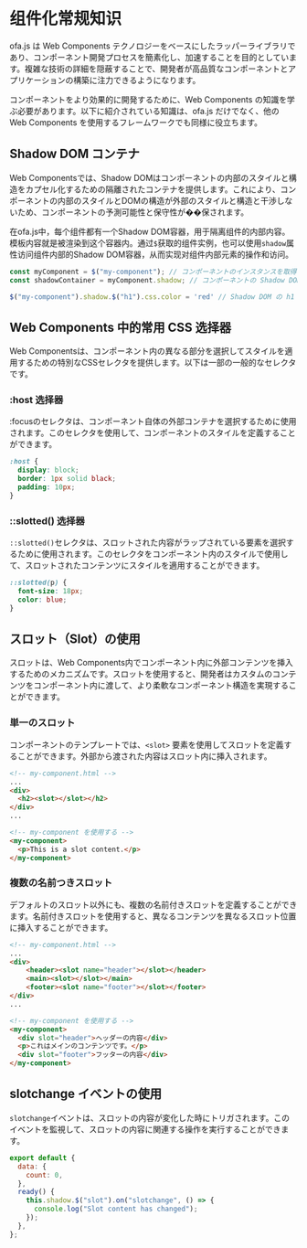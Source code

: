 # 组件化常规知识

ofa.js は Web Components テクノロジーをベースにしたラッパーライブラリであり、コンポーネント開発プロセスを簡素化し、加速することを目的としています。複雑な技術の詳細を隠蔽することで、開発者が高品質なコンポーネントとアプリケーションの構築に注力できるようになります。

コンポーネントをより効果的に開発するために、Web Components の知識を学ぶ必要があります。以下に紹介されている知識は、ofa.js だけでなく、他の Web Components を使用するフレームワークでも同様に役立ちます。

## Shadow DOM コンテナ

Web Componentsでは、Shadow DOMはコンポーネントの内部のスタイルと構造をカプセル化するための隔離されたコンテナを提供します。これにより、コンポーネントの内部のスタイルとDOMの構造が外部のスタイルと構造と干渉しないため、コンポーネントの予測可能性と保守性が��保されます。

在ofa.js中，每个组件都有一个Shadow DOM容器，用于隔离组件的内部内容。模板内容就是被渲染到这个容器内。通过`$`获取的组件实例，也可以使用`shadow`属性访问组件内部的Shadow DOM容器，从而实现对组件内部元素的操作和访问。

```javascript
const myComponent = $("my-component"); // コンポーネントのインスタンスを取得
const shadowContainer = myComponent.shadow; // コンポーネントの Shadow DOM コンテナを取得

$("my-component").shadow.$("h1").css.color = 'red' // Shadow DOM の h1 を赤色に変更します
```

## Web Components 中的常用 CSS 选择器

Web Componentsは、コンポーネント内の異なる部分を選択してスタイルを適用するための特別なCSSセレクタを提供します。以下は一部の一般的なセレクタです。

### :host 选择器

:focusのセレクタは、コンポーネント自体の外部コンテナを選択するために使用されます。このセレクタを使用して、コンポーネントのスタイルを定義することができます。

```css
:host {
  display: block;
  border: 1px solid black;
  padding: 10px;
}
```

### ::slotted() 选择器

`::slotted()`セレクタは、スロットされた内容がラップされている要素を選択するために使用されます。このセレクタをコンポーネント内のスタイルで使用して、スロットされたコンテンツにスタイルを適用することができます。

```css
::slotted(p) {
  font-size: 18px;
  color: blue;
}
```

## スロット（Slot）の使用

スロットは、Web Components内でコンポーネント内に外部コンテンツを挿入するためのメカニズムです。スロットを使用すると、開発者はカスタムのコンテンツをコンポーネント内に渡して、より柔軟なコンポーネント構造を実現することができます。

### 単一のスロット

コンポーネントのテンプレートでは、`<slot>` 要素を使用してスロットを定義することができます。外部から渡された内容はスロット内に挿入されます。

```html
<!-- my-component.html -->
...
<div>
  <h2><slot></slot></h2>
</div>
...
```

```html
<!-- my-component を使用する -->
<my-component>
  <p>This is a slot content.</p>
</my-component>
```

### 複数の名前つきスロット

デフォルトのスロット以外にも、複数の名前付きスロットを定義することができます。名前付きスロットを使用すると、異なるコンテンツを異なるスロット位置に挿入することができます。

```html
<!-- my-component.html -->
...
<div>
    <header><slot name="header"></slot></header>
    <main><slot></slot></main>
    <footer><slot name="footer"></slot></footer>
</div>
...
```

```html
<!-- my-component を使用する -->
<my-component>
  <div slot="header">ヘッダーの内容</div>
  <p>これはメインのコンテンツです。</p>
  <div slot="footer">フッターの内容</div>
</my-component>
```

## slotchange イベントの使用

`slotchange`イベントは、スロットの内容が変化した時にトリガされます。このイベントを監視して、スロットの内容に関連する操作を実行することができます。

```javascript
export default {
  data: {
    count: 0,
  },
  ready() {
    this.shadow.$("slot").on("slotchange", () => {
      console.log("Slot content has changed");
    });
  },
};
```